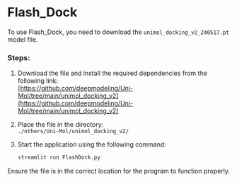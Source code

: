 # Flash_Dock

To use Flash_Dock, you need to download the `unimol_docking_v2_240517.pt` model file.

### Steps:

1. Download the file and install the required dependencies from the following link:  
   [https://github.com/deepmodeling/Uni-Mol/tree/main/unimol_docking_v2](https://github.com/deepmodeling/Uni-Mol/tree/main/unimol_docking_v2)

2. Place the file in the directory:  
   `./others/Uni-Mol/unimol_docking_v2/`

3. Start the application using the following command:  
   ```bash
   streamlit run FlashDock.py
   ```

Ensure the file is in the correct location for the program to function properly.
